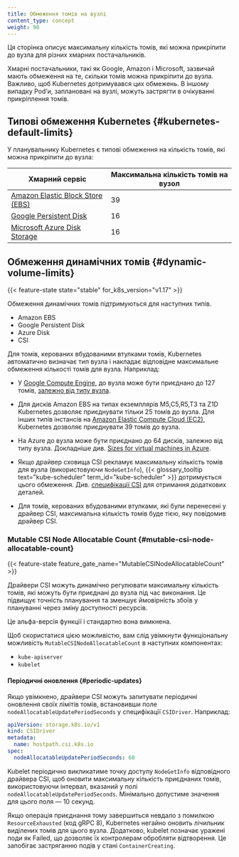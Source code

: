 ```yaml
---
title: Обмеження томів на вузлі
content_type: concept
weight: 90
---
```


<!-- overview -->

Ця сторінка описує максимальну кількість томів, які можна прикріпити до вузла для різних хмарних постачальників.

Хмарні постачальники, такі як Google, Amazon і Microsoft, зазвичай мають обмеження на те, скільки томів можна прикріпити до вузла. Важливо, щоб Kubernetes дотримувався цих обмежень. В іншому випадку Podʼи, заплановані на вузлі, можуть застрягти в очікуванні прикріплення томів.

<!-- body -->

## Типові обмеження Kubernetes {#kubernetes-default-limits}

У планувальнику Kubernetes є типові обмеження на кількість томів, які можна прикріпити до вузла:

| Хмарний сервіс | Максимальна кількість томів на вузол |
|----------------|-------------------------------------|
| [Amazon Elastic Block Store (EBS)](https://aws.amazon.com/ebs/) | 39 |
| [Google Persistent Disk](https://cloud.google.com/persistent-disk/) | 16 |
| [Microsoft Azure Disk Storage](https://azure.microsoft.com/en-us/services/storage/main-disks/) | 16 |

## Обмеження динамічних томів {#dynamic-volume-limits}

{{< feature-state state="stable" for_k8s_version="v1.17" >}}

Обмеження динамічних томів підтримуються для наступних типів.

- Amazon EBS
- Google Persistent Disk
- Azure Disk
- CSI

Для томів, керованих вбудованими втулками томів, Kubernetes автоматично визначає тип вузла і накладає відповідне максимальне обмеження кількості томів для вузла. Наприклад:

- У [Google Compute Engine](https://cloud.google.com/compute/), до вузла може бути приєднано до 127 томів, [залежно від типу вузла](https://cloud.google.com/compute/docs/disks/#pdnumberlimits).

- Для дисків Amazon EBS на типах екземплярів M5,C5,R5,T3 та Z1D Kubernetes дозволяє приєднувати тільки 25 томів до вузла. Для інших типів інстансів на [Amazon Elastic Compute Cloud (EC2)](https://aws.amazon.com/ec2/), Kubernetes дозволяє приєднувати 39 томів до вузла.

- На Azure до вузла може бути приєднано до 64 дисків, залежно від типу вузла. Докладніше див. [Sizes for virtual machines in Azure](https://docs.microsoft.com/en-us/azure/virtual-machines/windows/sizes).

- Якщо драйвер сховища CSI рекламує максимальну кількість томів для вузла (використовуючи `NodeGetInfo`), {{< glossary_tooltip text="kube-scheduler" term_id="kube-scheduler" >}} дотримується цього обмеження. Див. [специфікації CSI](https://github.com/container-storage-interface/spec/blob/master/spec.md#nodegetinfo) для отримання додаткових деталей.

- Для томів, керованих вбудованими втулками, які були перенесені у драйвер CSI, максимальна кількість томів буде тією, яку повідомив драйвер CSI.

### Mutable CSI Node Allocatable Count {#mutable-csi-node-allocatable-count}

{{< feature-state feature_gate_name="MutableCSINodeAllocatableCount" >}}

Драйвери CSI можуть динамічно регулювати максимальну кількість томів, які можуть бути приєднані до вузла під час виконання. Це підвищує точність планування та зменшує ймовірність збоїв у плануванні через зміну доступності ресурсів.

Це альфа-версія функції і стандартно вона вимкнена.

Щоб скористатися цією можливістю, вам слід увімкнути функціональну можливість `MutableCSINodeAllocatableCount` в наступних компонентах:

- `kube-apiserver`
- `kubelet`

#### Періодичні оновлення {#periodic-updates}

Якщо увімкнено, драйвери CSI можуть запитувати періодичні оновлення своїх лімітів томів, встановивши поле `nodeAllocatableUpdatePeriodSeconds` у специфікації `CSIDriver`. Наприклад:

```yaml
apiVersion: storage.k8s.io/v1
kind: CSIDriver
metadata:
  name: hostpath.csi.k8s.io
spec:
  nodeAllocatableUpdatePeriodSeconds: 60
```

Kubelet періодично викликатиме точку доступу `NodeGetInfo` відповідного драйвера CSI, щоб оновити максимальну кількість приєднаних томів, використовуючи інтервал, вказаний у полі `nodeAllocatableUpdatePeriodSeconds`. Мінімально допустиме значення для цього поля — 10 секунд.

Якщо операція приєднання тому завершиться невдало з помилкою `ResourceExhausted` (код gRPC 8), Kubernetes негайно оновить лічильник виділених томів для цього вузла. Додатково, kubelet позначає уражені поди як Failed, що дозволяє їх контролерам обробляти відтворення. Це запобігає застряганню подів у стані `ContainerCreating`.
